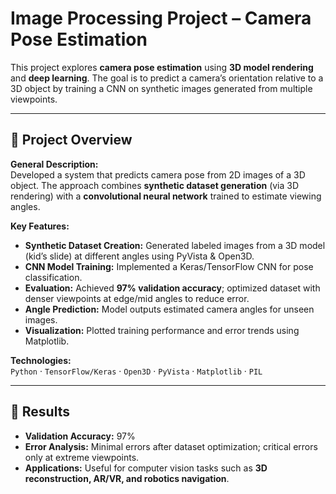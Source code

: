 # Image Processing Project – Camera Pose Estimation  

This project explores **camera pose estimation** using **3D model rendering** and **deep learning**. The goal is to predict a camera’s orientation relative to a 3D object by training a CNN on synthetic images generated from multiple viewpoints.  

---

## 📌 Project Overview  

**General Description:**  
Developed a system that predicts camera pose from 2D images of a 3D object. The approach combines **synthetic dataset generation** (via 3D rendering) with a **convolutional neural network** trained to estimate viewing angles.  

**Key Features:**  
- **Synthetic Dataset Creation:** Generated labeled images from a 3D model (kid’s slide) at different angles using PyVista & Open3D.  
- **CNN Model Training:** Implemented a Keras/TensorFlow CNN for pose classification.  
- **Evaluation:** Achieved **97% validation accuracy**; optimized dataset with denser viewpoints at edge/mid angles to reduce error.  
- **Angle Prediction:** Model outputs estimated camera angles for unseen images.  
- **Visualization:** Plotted training performance and error trends using Matplotlib.  

**Technologies:**  
`Python` · `TensorFlow/Keras` · `Open3D` · `PyVista` · `Matplotlib` · `PIL`  

---

## 🎯 Results  

- **Validation Accuracy:** 97%  
- **Error Analysis:** Minimal errors after dataset optimization; critical errors only at extreme viewpoints.  
- **Applications:** Useful for computer vision tasks such as **3D reconstruction, AR/VR, and robotics navigation**.  
